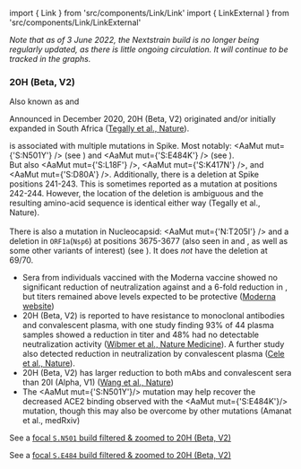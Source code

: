 import { Link } from 'src/components/Link/Link'
import { LinkExternal } from 'src/components/Link/LinkExternal'


<MdxContent filepath="VoCHeader.md" />

_Note that as of 3 June 2022, the Nextstrain build is no longer being regularly updated, as there is little ongoing circulation. It will continue to be tracked in the graphs._

### 20H (Beta, V2)
Also known as <VarOrLin name="20H (Beta, V2)" invert={true} /> and <Who name="Beta" />

Announced in December 2020, 20H (Beta, V2) originated and/or initially expanded in South Africa ([Tegally et al., Nature](https://www.nature.com/articles/s41586-021-03402-9)).

<VarOrLin name="20H (Beta, V2)" /> is associated with multiple mutations in Spike. Most notably: <AaMut mut={'S:N501Y'} /> (see <Mut name="S:N501" />) and <AaMut mut={'S:E484K'} /> (see <Mut name="S:E484" />). <br/>
But also <AaMut mut={'S:L18F'} />, <AaMut mut={'S:K417N'} />, and <AaMut mut={'S:D80A'} />.
Additionally, there is a deletion at Spike positions 241-243. This is sometimes reported as a mutation at positions 242-244. However, the location of the deletion is ambiguous and the resulting amino-acid sequence is identical either way (<LinkExternal href="https://www.nature.com/articles/s41586-021-03402-9">Tegally et al., Nature</LinkExternal>).
<br/><br/>
There is also a mutation in Nucleocapsid: <AaMut mut={'N:T205I'} /> and a deletion in <code>ORF1a</code>(<code>Nsp6</code>) at positions 3675-3677 (also seen in <VarOrLin name="20I (Alpha, V1)" prefix="" /> and <VarOrLin name="20J (Gamma, V3)" prefix="" />, as well as some other variants of interest) (see <Mut name="ORF1a:S3675" />).
It does *not* have the deletion at 69/70.

- Sera from individuals vaccined with the Moderna vaccine showed no significant reduction of neutralization against <VarOrLin name="20I (Alpha, V1)" prefix=""/> and a 6-fold reduction in <VarOrLin name="20H (Beta, V2)" prefix=""/>, but titers remained above levels expected to be protective ([Moderna website](https://investors.modernatx.com/news-releases/news-release-details/moderna-covid-19-vaccine-retains-neutralizing-activity-against))
- 20H (Beta, V2) is reported to have resistance to monoclonal antibodies and convalescent plasma, with one study finding 93% of 44 plasma samples showed a reduction in titer and 48% had no detectable neutralization activity ([Wibmer et al., Nature Medicine](https://www.nature.com/articles/s41591-021-01285-x)). A further study also detected reduction in neutralization by convalescent plasma ([Cele et al., Nature](https://www.nature.com/articles/s41586-021-03471-w)).
- 20H (Beta, V2) has larger reduction to both mAbs and convalescent sera than 20I (Alpha, V1) ([Wang et al., Nature](https://www.nature.com/articles/s41586-021-03398-2))
- The <AaMut mut={'S:N501Y'}/> mutation may help recover the decreased ACE2 binding observed with the <AaMut mut={'S:E484K'}/> mutation, though this may also be overcome by other mutations (<LinkExternal href="https://www.medrxiv.org/content/10.1101/2021.03.07.21253098v2.full-text">Amanat et al., medRxiv</LinkExternal>)

See a [focal `S.N501` build filtered & zoomed to 20H (Beta, V2)](https://nextstrain.org/groups/neherlab/ncov/S.N501?c=gt-S_501&label=clade:20H%20%28Beta,%20V2%29&p=grid&r=country)

See a [focal `S.E484` build filtered & zoomed to 20H (Beta, V2)](https://nextstrain.org/groups/neherlab/ncov/S.E484?c=gt-S_484&label=clade:20H%20%28Beta,%20V2%29&p=grid&r=country)
